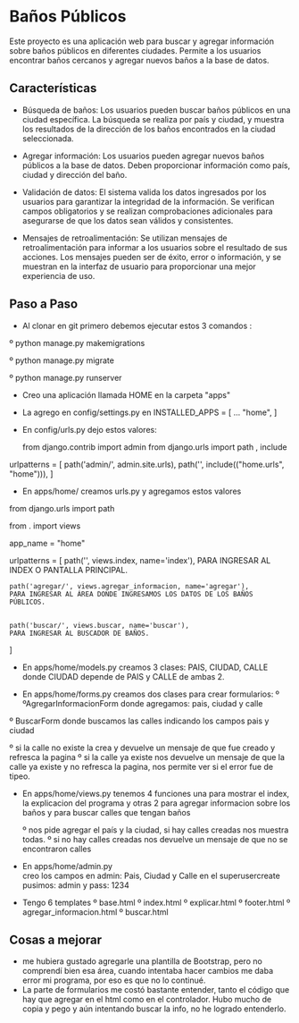 # Baños Públicos 
Este proyecto es una aplicación web para buscar y agregar información sobre baños públicos en diferentes ciudades. Permite a los usuarios encontrar baños cercanos y agregar nuevos baños a la base de datos.

## Características

- Búsqueda de baños: Los usuarios pueden buscar baños públicos en una ciudad específica. La búsqueda se realiza por país y ciudad, y muestra los resultados de la dirección de los baños encontrados en la ciudad seleccionada.

- Agregar información: Los usuarios pueden agregar nuevos baños públicos a la base de datos. Deben proporcionar información como país, ciudad y dirección del baño.

- Validación de datos: El sistema valida los datos ingresados por los usuarios para garantizar la integridad de la información. Se verifican campos obligatorios y se realizan comprobaciones adicionales para asegurarse de que los datos sean válidos y consistentes.

- Mensajes de retroalimentación: Se utilizan mensajes de retroalimentación para informar a los usuarios sobre el resultado de sus acciones. Los mensajes pueden ser de éxito, error o información, y se muestran en la interfaz de usuario para proporcionar una mejor experiencia de uso.



## Paso a Paso

- Al clonar en git primero debemos ejecutar estos 3 comandos :

 º python manage.py makemigrations

 º python manage.py migrate

 º python manage.py runserver




- Creo una aplicación llamada HOME en la carpeta "apps"
- La agrego en config/settings.py  en 
    INSTALLED_APPS = [ ...  "home", ]
- En config/urls.py dejo estos valores: 

    from django.contrib import admin
from django.urls import path , include

urlpatterns = [
    path('admin/', admin.site.urls),
    path('', include(("home.urls", "home"))),
]

- En apps/home/ creamos urls.py y agregamos estos valores
    
from django.urls import path

from . import views

app_name = "home"

urlpatterns = [
    path('', views.index, name='index'),
    PARA INGRESAR AL INDEX O PANTALLA PRINCIPAL.

    path('agregar/', views.agregar_informacion, name='agregar'),
    PARA INGRESAR AL ÁREA DONDE INGRESAMOS LOS DATOS DE LOS BAÑOS PÚBLICOS.


    path('buscar/', views.buscar, name='buscar'),
    PARA INGRESAR AL BUSCADOR DE BAÑOS.
]   


- En apps/home/models.py creamos 3 clases: PAIS, CIUDAD, CALLE
    donde CIUDAD depende de PAIS y CALLE de ambas 2.


- En apps/home/forms.py creamos dos clases para crear formularios:
º ºAgregarInformacionForm
    donde agregamos: pais, ciudad y calle 
    
º BuscarForm
    donde buscamos las calles indicando los campos pais y ciudad


º si la calle no existe la crea y devuelve un mensaje de que fue creado y refresca la pagina
    º si la calle ya existe nos devuelve un mensaje de que la calle ya existe y no refresca la pagina, nos permite ver si el error fue de tipeo.

- En apps/home/views.py tenemos 4 funciones una para mostrar el index, la explicacion del programa y otras 2 para agregar informacion sobre los baños y para buscar calles que tengan baños 
  
  º nos pide agregar el país y la ciudad, si hay calles creadas nos muestra todas.
    º si no hay calles creadas nos devuelve un mensaje de que no se encontraron calles    

- En apps/home/admin.py     
    creo los campos en admin: Pais, Ciudad y Calle
    en el superusercreate pusimos: admin y pass: 1234


- Tengo 6 templates
º base.html 
º index.html
º explicar.html
º footer.html
º agregar_informacion.html
º buscar.html

## Cosas a mejorar

- me hubiera gustado agregarle una plantilla de Bootstrap, pero no comprendí bien esa área, cuando intentaba hacer cambios me daba error mi programa, por eso es que no lo continué.
- La parte de formularios me costó bastante entender, tanto el código que hay que agregar en el html como en el controlador.
Hubo mucho de copia y pego y aún intentando buscar la info, no he logrado entenderlo.